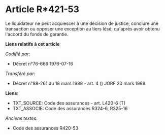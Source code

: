 # Article R*421-53

Le liquidateur ne peut acquiescer à une décision de justice, conclure une transaction ou opposer une exception au tiers lésé,
qu'après avoir obtenu l'accord du fonds de garantie.

**Liens relatifs à cet article**

_Codifié par_:

  - Décret n°76-666 1976-07-16

_Transféré par_:

  - Décret n°88-261 du 18 mars 1988 - art. 4 () JORF 20 mars 1988

**Liens**:

  - TXT_SOURCE: Code des assurances - art. L420-6 (T)
  - TXT_ASSOCIE: Code des assurances R324-6, R325-16

_Anciens textes_:

  - Code des assurances R420-53
